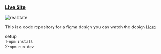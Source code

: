 ### [Live Site](https://real-estate-figma.vercel.app/)

![realstate](https://user-images.githubusercontent.com/91010211/188339378-f2827872-608b-416d-acbb-d2aa84fdc9a1.png)

This is a code repository for a figma design you can watch the design [Here](https://www.figma.com/file/hw31QbF5nkROsEBiq3ng34/RealEstate-HomePage?node-id=0%3A1)


setup : <br/>
1-``npm install``<br/>
2-``npm run dev``
